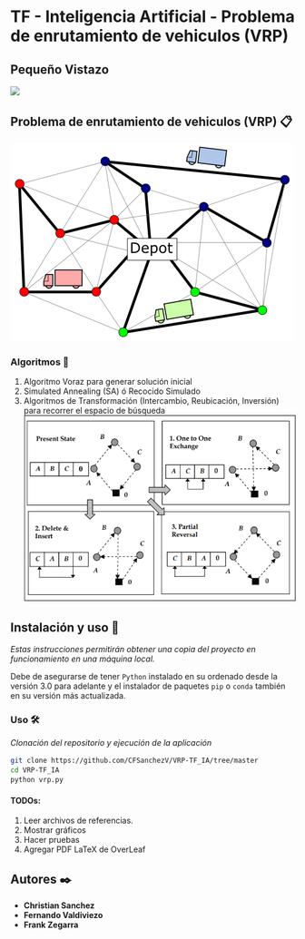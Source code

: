 # TF - Inteligencia Artificial - Problema de enrutamiento de vehiculos (VRP) #

## Pequeño Vistazo
![](./res/GUI_demo.png)

## Problema de enrutamiento de vehiculos (VRP) 📋
![](./res/VehicleRoute.png)


### Algoritmos 🔧
1. Algoritmo Voraz para generar solución inicial
2. Simulated Annealing (SA) ó Recocido Simulado
3. Algoritmos de Transformación (Intercambio, Reubicación, Inversión) para recorrer el espacio de búsqueda
![](./res/generacionVecinos.PNG)


## Instalación y uso 🚀
_Estas instrucciones permitirán obtener una copia del proyecto en funcionamiento en una máquina local._

Debe de asegurarse de tener `Python` instalado en su ordenado desde la versión 3.0 para adelante y el instalador de paquetes `pip` o `conda` también en su versión más actualizada.

### Uso 🛠️
_Clonación del repositorio y ejecución de la aplicación_

```bash
git clone https://github.com/CFSanchezV/VRP-TF_IA/tree/master
cd VRP-TF_IA
python vrp.py
```

#### TODOs:
1. Leer archivos de referencias.
2. Mostrar gráficos
3. Hacer pruebas
4. Agregar PDF LaTeX de OverLeaf


## Autores ✒️

* **Christian Sanchez** 
* **Fernando Valdiviezo** 
* **Frank Zegarra** 